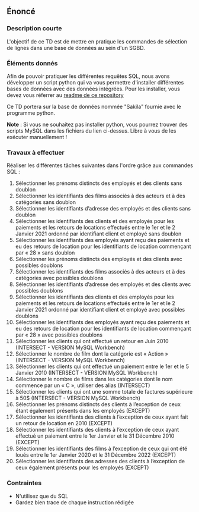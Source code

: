 ## Énoncé

### Description courte

L'objectif de ce TD est de mettre en pratique les commandes de sélection de lignes dans une base de données au sein d'un SGBD.

### Éléments donnés 

Afin de pouvoir pratiquer les différentes requêtes SQL, nous avons développer un script python qui va vous permettre d'installer différentes bases de données avec des données intégrées. Pour les installer, vous devez vous réferrer au <a href="https://github.com/Microleadoff/database-installer-py" title="repository du code python d'installation des bases de données" target="_blank">readme de ce repository</a>

Ce TD portera sur la base de données nommée "Sakila" fournie avec le programme python.

**Note** : Si vous ne souhaitez pas installer python, vous pourrez trouver des scripts MySQL dans les fichiers du lien ci-dessus. Libre à vous de les exécuter manuellement !

### Travaux à effectuer

Réaliser les différentes tâches suivantes dans l'ordre grâce aux commandes SQL :

1. Sélectionner les prénoms distincts des employés et des clients sans doublon
2. Sélectionner les identifiants des films associés à des acteurs et à des catégories sans doublon
3. Sélectionner les identifiants d’adresse des employés et des clients sans doublon
4. Sélectionner les identifiants des clients et des employés pour les paiements et les retours de locations effectués entre le 1er et le 2 Janvier 2021 ordonné par identifiant client et employé sans doublon
5. Sélectionner les identifiants des employés ayant reçu des paiements et eu des retours de location pour les identifiants de location commençant par « 28 » sans doublon
6. Sélectionner les prénoms distincts des employés et des clients avec possibles doublons
7. Sélectionner les identifiants des films associés à des acteurs et à des catégories avec possibles doublons
8. Sélectionner les identifiants d’adresse des employés et des clients avec possibles doublons
9. Sélectionner les identifiants des clients et des employés pour les paiements et les retours de locations effectués entre le 1er et le 2 Janvier 2021 ordonné par identifiant client et employé avec possibles doublons
10. Sélectionner les identifiants des employés ayant reçu des paiements et eu des retours de location pour les identifiants de location commençant par « 28 » avec possibles doublons
11. Sélectionner les clients qui ont effectué un retour en Juin 2010 (INTERSECT - VERSION MySQL Workbench)
12. Sélectionner le nombre de film dont la catégorie est « Action » (INTERSECT - VERSION MySQL Workbench)
13. Sélectionner les clients qui ont effectué un paiement entre le 1er et le 5 Janvier 2010 (INTERSECT - VERSION MySQL Workbench)
14. Sélectionner le nombre de films dans les catégories dont le nom commence par un « C », utiliser des alias (INTERSECT)
15. Sélectionner les clients qui ont une somme totale de factures supérieure à 50$ (INTERSECT - VERSION MySQL Workbench)
16. Sélectionner les prénoms distincts des clients à l’exception de ceux étant également présents dans les employés (EXCEPT)
17. Sélectionner les identifiants des clients à l’exception de ceux ayant fait un retour de location en 2010 (EXCEPT)
18. Sélectionner les identifiants des clients à l’exception de ceux ayant effectué un paiement entre le 1er Janvier et le 31 Décembre 2010 (EXCEPT)
19. Sélectionner les identifiants des films à l’exception de ceux qui ont été loués entre le 1er Janvier 2020 et le 31 Décembre 2022 (EXCEPT)
20. Sélectionner les identifiants des adresses des clients à l’exception de ceux également présents pour les employés (EXCEPT)

### Contraintes

- N'utilisez que du SQL
- Gardez bien trace de chaque instruction rédigée